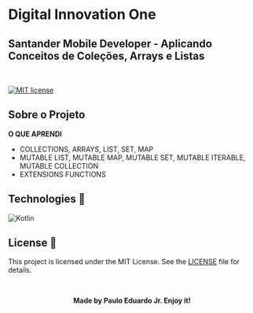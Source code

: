 # Digital Innovation One

## Santander Mobile Developer - Aplicando Conceitos de Coleções, Arrays e Listas

<br/>

[![MIT license](https://img.shields.io/badge/License-MIT-blue.svg)](https://lbesson.mit-license.org/)

## Sobre o Projeto

**O QUE APRENDI**

- COLLECTIONS, ARRAYS, LIST, SET, MAP
- MUTABLE LIST, MUTABLE MAP, MUTABLE SET, MUTABLE ITERABLE, MUTABLE COLLECTION
- EXTENSIONS FUNCTIONS

## Technologies :microscope:

![Kotlin](https://img.shields.io/badge/Kotlin-0095D5?&style=for-the-badge&logo=kotlin&logoColor=white "Kotlin")


## License :memo:

This project is licensed under the MIT License. See the [LICENSE](https://github.com/pauloeduardo2906/api-collections/blob/main/LICENSE "LICENSE") file for details.



<br/>

**<center>Made by Paulo Eduardo Jr. Enjoy it!</center>**
